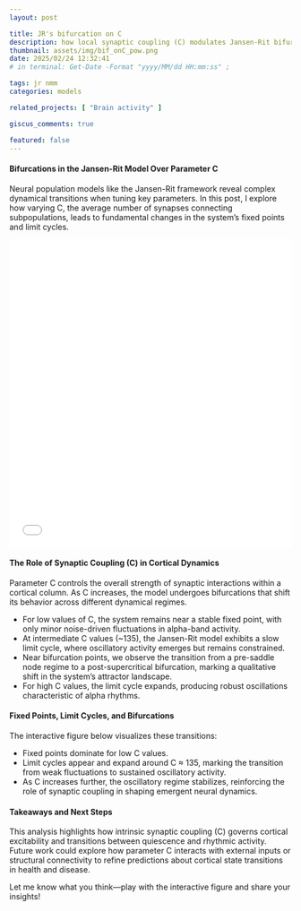 ```yaml
---
layout: post

title: JR's bifurcation on C
description: how local synaptic coupling (C) modulates Jansen-Rit bifurcations
thumbnail: assets/img/bif_onC_pow.png
date: 2025/02/24 12:32:41
# in terminal: Get-Date -Format "yyyy/MM/dd HH:mm:ss" ;

tags: jr nmm
categories: models

related_projects: [ "Brain activity" ]

giscus_comments: true

featured: false
---
```


#### Bifurcations in the Jansen-Rit Model Over Parameter C

Neural population models like the Jansen-Rit framework reveal complex dynamical transitions when tuning key parameters.
In this post, I explore how varying C, the average number of synapses connecting subpopulations, leads to fundamental
changes in the system’s fixed points and limit cycles.


<div>
  <iframe width="100%" height="550px"
    src="/assets/html/PSE_overC.html"
    frameborder="0" allow="autoplay; encrypted-media" 
    allowfullscreen></iframe>
</div>
<div class="caption">
</div>


#### The Role of Synaptic Coupling (C) in Cortical Dynamics

Parameter C controls the overall strength of synaptic interactions within a cortical column. As C increases, the model
undergoes bifurcations that shift its behavior across different dynamical regimes.

- For low values of C, the system remains near a stable fixed point, with only minor noise-driven fluctuations in
alpha-band activity.
- At intermediate C values (~135), the Jansen-Rit model exhibits a slow limit cycle, where oscillatory activity emerges
but remains constrained.
- Near bifurcation points, we observe the transition from a pre-saddle node regime to a post-supercritical bifurcation,
marking a qualitative shift in the system’s attractor landscape.
- For high C values, the limit cycle expands, producing robust oscillations characteristic of alpha rhythms.

#### Fixed Points, Limit Cycles, and Bifurcations
The interactive figure below visualizes these transitions:

- Fixed points dominate for low C values.
- Limit cycles appear and expand around C ≈ 135, marking the transition from weak fluctuations to sustained oscillatory
activity.
- As C increases further, the oscillatory regime stabilizes, reinforcing the role of synaptic coupling in shaping emergent
neural dynamics.

#### Takeaways and Next Steps
This analysis highlights how intrinsic synaptic coupling (C) governs cortical excitability and transitions between
quiescence and rhythmic activity. Future work could explore how parameter C interacts with external inputs or structural
connectivity to refine predictions about cortical state transitions in health and disease.

Let me know what you think—play with the interactive figure and share your insights!
